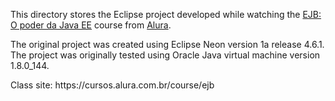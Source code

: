 <p>This directory stores the Eclipse project developed while watching the <a href="https://cursos.alura.com.br/course/ejb">EJB: O poder da Java EE</a> course from <a href="alura.com.br">Alura</a>.</p>
<p>The original project was created using Eclipse Neon version 1a release 4.6.1. The project was originally tested using Oracle Java virtual machine  version 1.8.0_144.</p>
<p>Class site: https://cursos.alura.com.br/course/ejb</p>
